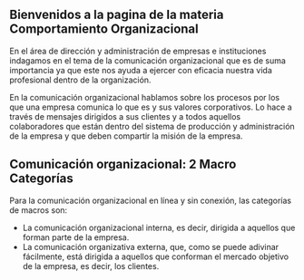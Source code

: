 ## Bienvenidos a la pagina de la materia Comportamiento Organizacional

En el área de dirección y administración de empresas e instituciones indagamos en el tema de la comunicación organizacional que es de suma importancia ya que este nos ayuda a ejercer con eficacia nuestra vida profesional dentro de la organización.

En la comunicación organizacional hablamos sobre los procesos por los que una empresa comunica lo que es y sus valores corporativos. Lo hace a través de mensajes dirigidos a sus clientes y a todos aquellos colaboradores que están dentro del sistema de producción y administración de la empresa y que deben compartir la misión de la empresa.

## Comunicación organizacional: 2 Macro Categorías

Para la comunicación organizacional en línea y sin conexión, las categorías de macros son:

- La comunicación organizacional interna, es decir, dirigida a aquellos que forman parte de la empresa.
- La comunicación organizativa externa, que, como se puede adivinar fácilmente, está dirigida a aquellos que conforman el mercado objetivo de la empresa, es decir, los clientes.
